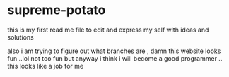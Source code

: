 # supreme-potato

this is my first read me file to edit and express my self with ideas and solutions

also i am trying to figure out what branches are , damn this website looks fun ..lol not too fun but anyway i think i will become a good programmer .. this looks like a job for me 
